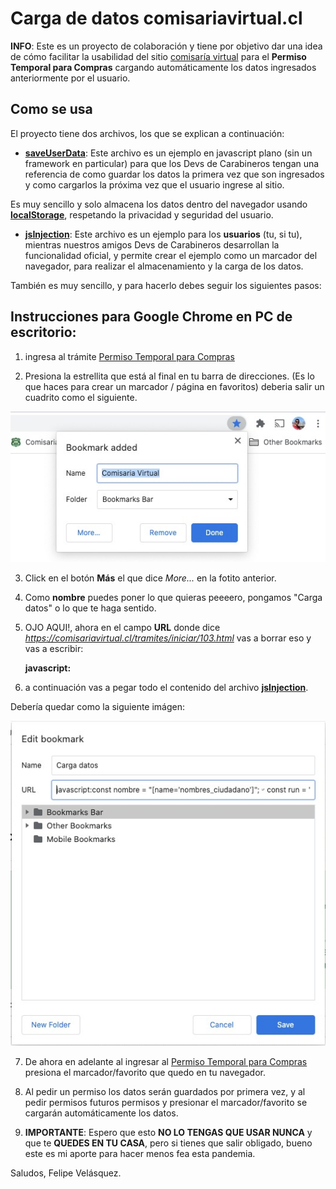 # Carga de datos comisariavirtual.cl

**INFO**: Este es un proyecto de colaboración y tiene por objetivo dar una idea de cómo facilitar la usabilidad del sitio [comisaría virtual](https://comisariavirtual.cl/tramites/iniciar/103.html) para el 
**Permiso Temporal para Compras** cargando automáticamente los datos ingresados anteriormente por el usuario.

## Como se usa
El proyecto tiene dos archivos, los que se explican a continuación:

* **[saveUserData](./saveUserData.js)**: Este archivo es un ejemplo en javascript plano (sin un framework en particular) para que los Devs de Carabineros tengan una referencia de como guardar los datos la primera vez que son ingresados y como cargarlos la próxima vez que el usuario ingrese al sitio.

Es muy sencillo y solo almacena los datos dentro del navegador usando **[localStorage](https://developer.mozilla.org/es/docs/Web/API/Window/localStorage)**, respetando la privacidad y seguridad del usuario.

* **[jsInjection](./jsInjection.js)**: Este archivo es un ejemplo para los **usuarios** (tu, si tu), mientras nuestros amigos Devs de Carabineros desarrollan la funcionalidad oficial, y permite crear el ejemplo como un marcador del navegador, para realizar el almacenamiento y la carga de los datos.

También es muy sencillo, y para hacerlo debes seguir los siguientes pasos:

## Instrucciones para Google Chrome en PC de escritorio:

1) ingresa al trámite [Permiso Temporal para Compras](https://comisariavirtual.cl/tramites/iniciar/103.html)

2) Presiona la estrellita que está al final en tu barra de direcciones. (Es lo que haces para crear un marcador / página en favoritos) deberia salir un cuadrito como el siguiente.

![favoritos](./img/favoritos.jpeg)

3) Click en el botón **Más** el que dice *More...* en la fotito anterior.

4) Como **nombre** puedes poner lo que quieras peeeero, pongamos "Carga datos" o lo que te haga sentido.

5) OJO AQUI!, ahora en el campo **URL** donde dice *https://comisariavirtual.cl/tramites/iniciar/103.html* vas a borrar eso y vas a escribir:

    **javascript:**

6) a continuación vas a pegar todo el contenido del archivo **[jsInjection](./jsInjection.js)**.

Debería quedar como la siguiente imágen:

![ejemplo](./img/ejemplo.jpeg)

7) De ahora en adelante al ingresar al [Permiso Temporal para Compras](https://comisariavirtual.cl/tramites/iniciar/103.html) presiona el marcador/favorito que quedo en tu navegador.

8) Al pedir un permiso los datos serán guardados por primera vez, y al pedir permisos futuros permisos y presionar el marcador/favorito se cargarán automáticamente los datos.

9) **IMPORTANTE**: Espero que esto **NO LO TENGAS QUE USAR NUNCA** y que te **QUEDES EN TU CASA**, pero si tienes que salir obligado, bueno este es mi aporte para hacer menos fea esta pandemia.

Saludos,
Felipe Velásquez.

